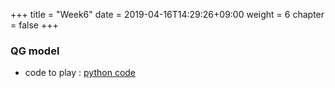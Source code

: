 +++
title = "Week6"
date = 2019-04-16T14:29:26+09:00
weight = 6
chapter = false
+++

### QG model

+ code to play : [python code](/ATM9107/images/barotropic.py)
